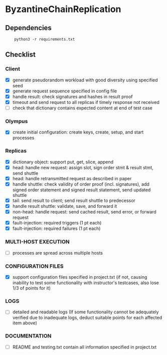 # ByzantineChainReplication


## Dependencies

```
    python3 -r requirements.txt
```

## Checklist

### Client

- [x] generate pseudorandom workload with good diversity using specified seed  
- [x] generate request sequence specified in config file  
- [x] handle result: check signatures and hashes in result proof  
- [x] timeout and send request to all replicas if timely response not received  
- [ ] check that dictionary contains expected content at end of test case  

### Olympus

- [x] create initial configuration: create keys, create, setup, and start processes  

### Replicas

- [x] dictionary object: support put, get, slice, append  
- [x] head: handle new request: assign slot, sign order stmt & result stmt, send shuttle  
- [x] head: handle retransmitted request as described in paper  
- [x] handle shuttle: check validity of order proof (incl. signatures), add signed order statement and signed result statement, send updated shuttle  
- [x] tail: send result to client; send result shuttle to predecessor  
- [x] handle result shuttle: validate, save, and forward it  
- [x] non-head: handle request: send cached result, send error, or forward request  
- [x] fault-injection: required triggers (1 pt each)  
- [x] fault-injection: required failures (1 pt each)  

### MULTI-HOST EXECUTION  
- [ ] processes are spread across multiple hosts  

### CONFIGURATION FILES  
- [x] support configuration files specified in project.txt (if not, causing inability to test some functionality with instructor's testcases, also lose 1/3 of points for it)  

### LOGS  
- [ ] detailed and readable logs (If some functionality cannot be adequately verified due to inadequate logs, deduct suitable points for each affected item above)  

### DOCUMENTATION  
- [ ] README and testing.txt contain all information specified in project.txt  

